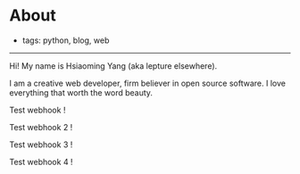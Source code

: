 # About

- tags: python, blog, web

-----

Hi! My name is Hsiaoming Yang (aka lepture elsewhere).

I am a creative web developer, firm believer in open source software. I love everything that worth the word beauty.

Test webhook ! 

Test webhook 2 !

Test webhook 3 !

Test webhook 4 !